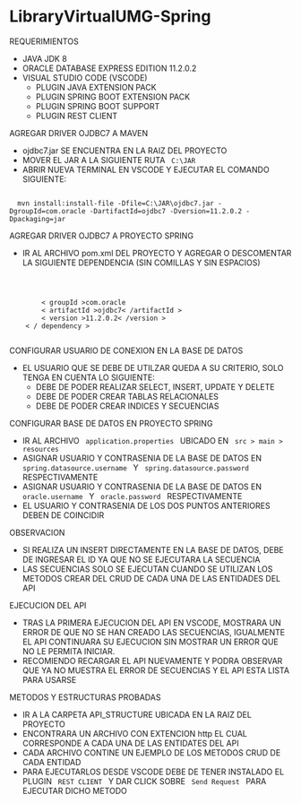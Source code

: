 # LibraryVirtualUMG-Spring

REQUERIMIENTOS
- JAVA JDK 8
- ORACLE DATABASE EXPRESS EDITION 11.2.0.2
- VISUAL STUDIO CODE (VSCODE)
  - PLUGIN JAVA EXTENSION PACK
  - PLUGIN SPRING BOOT EXTENSION PACK
  - PLUGIN SPRING BOOT SUPPORT
  - PLUGIN REST CLIENT
  

AGREGAR DRIVER OJDBC7 A MAVEN
- ojdbc7.jar SE ENCUENTRA EN LA RAIZ DEL PROYECTO 
- MOVER EL JAR A LA SIGUIENTE RUTA <code> C:\JAR </code>
- ABRIR NUEVA TERMINAL EN VSCODE Y EJECUTAR EL COMANDO SIGUIENTE:

<code>
  mvn install:install-file -Dfile=C:\JAR\ojdbc7.jar -DgroupId=com.oracle -DartifactId=ojdbc7 -Dversion=11.2.0.2 -Dpackaging=jar
</code>


AGREGAR DRIVER OJDBC7 A PROYECTO SPRING
- IR AL ARCHIVO pom.xml DEL PROYECTO Y AGREGAR O DESCOMENTAR LA SIGUIENTE DEPENDENCIA (SIN COMILLAS Y SIN ESPACIOS)
<code>
        <dependency><br>
		< groupId >com.oracle</ groupId >
		< artifactId >ojdbc7< /artifactId >
		< version >11.2.0.2< /version >
	< / dependency >
 </code>
  
CONFIGURAR USUARIO DE CONEXION EN LA BASE DE DATOS
- EL USUARIO QUE SE DEBE DE UTILZAR QUEDA A SU CRITERIO, SOLO TENGA EN CUENTA LO SIGUIENTE:
  - DEBE DE PODER REALIZAR SELECT, INSERT, UPDATE Y DELETE
  - DEBE DE PODER CREAR TABLAS RELACIONALES
  - DEBE DE PODER CREAR INDICES Y SECUENCIAS

CONFIGURAR BASE DE DATOS EN PROYECTO SPRING 
- IR AL ARCHIVO <code> application.properties </code> UBICADO EN <code> src > main > resources </code>
- ASIGNAR USUARIO Y CONTRASENIA DE LA BASE DE DATOS EN <code> spring.datasource.username </code> Y <code> spring.datasource.password </code> RESPECTIVAMENTE
- ASIGNAR USUARIO Y CONTRASENIA DE LA BASE DE DATOS EN <code> oracle.username </code> Y <code> oracle.password </code> RESPECTIVAMENTE
- EL USUARIO Y CONTRASENIA DE LOS DOS PUNTOS ANTERIORES DEBEN DE COINCIDIR

OBSERVACION
- SI REALIZA UN INSERT DIRECTAMENTE EN LA BASE DE DATOS, DEBE DE INGRESAR EL ID YA QUE NO SE EJECUTARA LA SECUENCIA
- LAS SECUENCIAS SOLO SE EJECUTAN CUANDO SE UTILIZAN LOS METODOS CREAR DEL CRUD DE CADA UNA DE LAS ENTIDADES DEL API

EJECUCION DEL API
- TRAS LA PRIMERA EJECUCION DEL API EN VSCODE, MOSTRARA UN ERROR DE QUE NO SE HAN CREADO LAS SECUENCIAS, IGUALMENTE EL API CONTINUARA SU EJECUCION SIN MOSTRAR UN ERROR QUE NO LE PERMITA INICIAR.
- RECOMIENDO RECARGAR EL API NUEVAMENTE Y PODRA OBSERVAR QUE YA NO MUESTRA EL ERROR DE SECUENCIAS Y EL API ESTA LISTA PARA USARSE

METODOS Y ESTRUCTURAS PROBADAS
- IR A LA CARPETA API_STRUCTURE UBICADA EN LA RAIZ DEL PROYECTO
- ENCONTRARA UN ARCHIVO CON EXTENCION http EL CUAL CORRESPONDE A CADA UNA DE LAS ENTIDATES DEL API
- CADA ARCHIVO CONTINE UN EJEMPLO DE LOS METODOS CRUD DE CADA ENTIDAD
- PARA EJECUTARLOS DESDE VSCODE DEBE DE TENER INSTALADO EL PLUGIN <code> REST CLIENT </code> Y DAR CLICK SOBRE <code> Send Request </code> PARA EJECUTAR DICHO METODO
